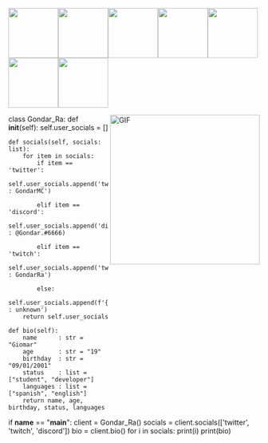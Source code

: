 <img src="https://media3.giphy.com/media/ln7z2eWriiQAllfVcn/200w.webp" width="100"><img src="https://i.giphy.com/media/LMt9638dO8dftAjtco/200.webp" width="100"><img src="https://i.giphy.com/media/eNAsjO55tPbgaor7ma/200w.webp" width="100"><img src="https://i.giphy.com/media/VgGthkhUvGgOit7Y9i/200.webp" width="100"><img src="https://media3.giphy.com/media/kdFc8fubgS31b8DsVu/giphy.webp" width="100"><img src="https://i.giphy.com/media/KzJkzjggfGN5Py6nkT/200.webp" width="100"><img src="https://i.giphy.com/media/IdyAQJVN2kVPNUrojM/200.webp" width="100">

<img align="right" alt="GIF" height="300px" src="https://media.giphy.com/media/du3J3cXyzhj75IOgvA/giphy.gif" />


class Gondar_Ra:
    def __init__(self):
        self.user_socials = []
    
    def socials(self, socials: list):
        for item in socials:
            if item == 'twitter':
                self.user_socials.append('twitter : GondarMC')

            elif item == 'discord':
                self.user_socials.append('discord : @Gondar.#6666)

            elif item == 'twitch':
                self.user_socials.append('twitch : GondarRa')
               
            else:
                self.user_socials.append(f'{item} : unknown')
        return self.user_socials

    def bio(self):
        name      : str = "Giomar"
        age       : str = "19"
        birthday  : str = "09/01/2001"
        status    : list = ["student", "developer"]
        languages : list = ["spanish", "english"]
        return name, age, birthday, status, languages

if __name__ == "__main__":
    client = Gondar_Ra()
    socials = client.socials(['twitter', 'twitch', 'discord'])
    bio = client.bio()
    for i in socials:
        print(i)
    print(bio)
